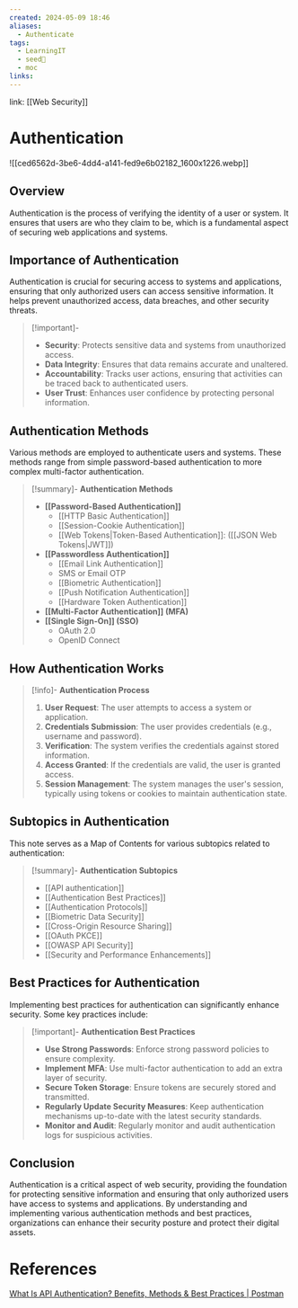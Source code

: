 ```yaml
---
created: 2024-05-09 18:46
aliases:
  - Authenticate
tags:
  - LearningIT
  - seed🌱
  - moc
links:
---
```


link: [[Web Security]]

# Authentication                                                    

![[ced6562d-3be6-4dd4-a141-fed9e6b02182_1600x1226.webp]]

## Overview

Authentication is the process of verifying the identity of a user or system. It ensures that users are who they claim to be, which is a fundamental aspect of securing web applications and systems. 
## Importance of Authentication

Authentication is crucial for securing access to systems and applications, ensuring that only authorized users can access sensitive information. It helps prevent unauthorized access, data breaches, and other security threats.

> [!important]-
> - **Security**: Protects sensitive data and systems from unauthorized access.
> - **Data Integrity**: Ensures that data remains accurate and unaltered.
> - **Accountability**: Tracks user actions, ensuring that activities can be traced back to authenticated users.
> - **User Trust**: Enhances user confidence by protecting personal information.

## Authentication Methods

Various methods are employed to authenticate users and systems. These methods range from simple password-based authentication to more complex multi-factor authentication.

> [!summary]- **Authentication Methods**
>  - **[[Password-Based Authentication]]**
>      - [[HTTP Basic Authentication]]
>      - [[Session-Cookie Authentication]]
>      - [[Web Tokens|Token-Based Authentication]]: ([[JSON Web Tokens|JWT]])
>  - **[[Passwordless Authentication]]**
>      - [[Email Link Authentication]]
>      - SMS or Email OTP
>      - [[Biometric Authentication]]
>      - [[Push Notification Authentication]]
>      - [[Hardware Token Authentication]]
>  - **[[Multi-Factor Authentication]] (MFA)**
>  - **[[Single Sign-On]] (SSO)**
>      - OAuth 2.0
>      - OpenID Connect


## How Authentication Works

> [!info]- **Authentication Process**
> 
> 1. **User Request**: The user attempts to access a system or application.
> 2. **Credentials Submission**: The user provides credentials (e.g., username and password).
> 3. **Verification**: The system verifies the credentials against stored information.
> 4. **Access Granted**: If the credentials are valid, the user is granted access.
> 5. **Session Management**: The system manages the user's session, typically using tokens or cookies to maintain authentication state.

## Subtopics in Authentication

This note serves as a Map of Contents for various subtopics related to authentication:

> [!summary]- **Authentication Subtopics**
> 
> - [[API authentication]]
> - [[Authentication Best Practices]]
> - [[Authentication Protocols]]
> - [[Biometric Data Security]]
> - [[Cross-Origin Resource Sharing]]
> - [[OAuth PKCE]]
> - [[OWASP API Security]]
> - [[Security and Performance Enhancements]]

## Best Practices for Authentication

Implementing best practices for authentication can significantly enhance security. Some key practices include:

> [!important]- **Authentication Best Practices**
> 
> - **Use Strong Passwords**: Enforce strong password policies to ensure complexity.
> - **Implement MFA**: Use multi-factor authentication to add an extra layer of security.
> - **Secure Token Storage**: Ensure tokens are securely stored and transmitted.
> - **Regularly Update Security Measures**: Keep authentication mechanisms up-to-date with the latest security standards.
> - **Monitor and Audit**: Regularly monitor and audit authentication logs for suspicious activities.

## Conclusion

Authentication is a critical aspect of web security, providing the foundation for protecting sensitive information and ensuring that only authorized users have access to systems and applications. By understanding and implementing various authentication methods and best practices, organizations can enhance their security posture and protect their digital assets.

# References

[What Is API Authentication? Benefits, Methods & Best Practices | Postman](https://www.postman.com/api-platform/api-authentication/)